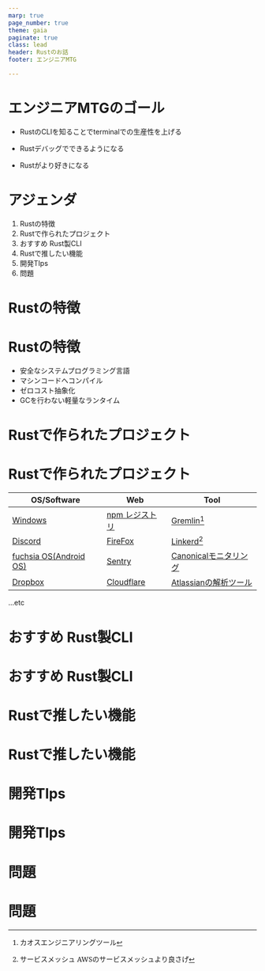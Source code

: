 ```yaml
---
marp: true
page_number: true
theme: gaia
paginate: true
class: lead
header: Rustのお話
footer: エンジニアMTG

---
```


<style>
@import url('https://fonts.googleapis.com/css2?family=Noto+Serif&display=swap');
section {
    font-family: 'Noto Serif', serif;

}

</style>

<!-- headingDivider: 1 -->

<!-- #　見出しの前にスライドページを自動的に分割 -->

# エンジニアMTGのゴール



- RustのCLIを知ることでterminalでの生産性を上げる

- Rustデバッグでできるようになる

- Rustがより好きになる

  





# アジェンダ

1. Rustの特徴
2. Rustで作られたプロジェクト
3. おすすめ Rust製CLI
4. Rustで推したい機能
5. 開発TIps
6. 問題





# Rustの特徴







# Rustの特徴



- 安全なシステムプログラミング言語
- マシンコードへコンパイル
- ゼロコスト抽象化
- GCを行わない軽量なランタイム





# Rustで作られたプロジェクト









# Rustで作られたプロジェクト





| OS/Software                                                  | Web                                                       | Tool                                               |
| ------------------------------------------------------------ | --------------------------------------------------------- | -------------------------------------------------- |
| [Windows](https://github.com/microsoft/windows-rs)           | [npm レジストリ](https://www.npmjs.com)                   | [Gremlin](https://www.gremlin.com)[^1]             |
| [Discord](https://discord.com)                               | [FireFox](https://research.mozilla.org/rust/)             | [Linkerd](https://linkerd.io)[^2]                  |
| [fuchsia OS(Android OS)](https://fuchsia.dev/fuchsia-src/development/languages/rust) | [Sentry](https://sentry.io/welcome/)                      | [Canonicalモニタリング](https://canonical.com)     |
| [Dropbox](https://www.dropbox.com)                           | [Cloudflare](https://github.com/cloudflare/cloudflare-rs) | [Atlassianの解析ツール](https://www.atlassian.com) |



[^1]:カオスエンジニアリングツール
[^2]:サービスメッシュ AWSのサービスメッシュより良さげ



...etc





# おすすめ Rust製CLI







# おすすめ Rust製CLI











# Rustで推したい機能







# Rustで推したい機能









# 開発TIps









# 開発TIps







# 問題







# 問題









